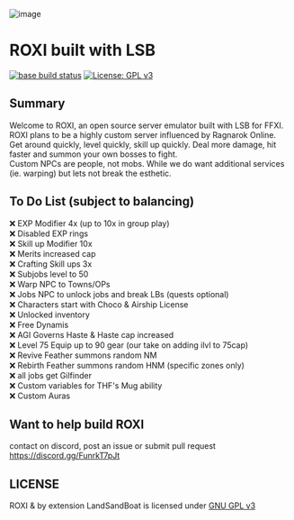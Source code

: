 ![image](https://user-images.githubusercontent.com/88016404/127222751-cf1f0cd1-b845-4041-9064-061e49ec1356.png)

# ROXI built with LSB
[![base build status](https://github.com/LandSandBoat/server/actions/workflows/build.yml/badge.svg)](https://github.com/LandSandBoat/server/actions/workflows/build.yml?query=base)
[![License: GPL v3](https://img.shields.io/badge/License-GPLv3-blue.svg)](https://www.gnu.org/licenses/gpl-3.0)

## Summary
Welcome to ROXI, an open source server emulator built with LSB for FFXI.  
ROXI plans to be a highly custom server influenced by Ragnarok Online.  
Get around quickly, level quickly, skill up quickly. Deal more damage, hit faster and summon your own bosses to fight.  
Custom NPCs are people, not mobs. While we do want additional services (ie. warping) but lets not break the esthetic.  

## To Do List (subject to balancing)
:x: EXP Modifier 4x (up to 10x in group play)  
:x: Disabled EXP rings  
:x: Skill up Modifier 10x  
:x: Merits increased cap   
:x: Crafting Skill ups 3x  
:x: Subjobs level to 50  
:x: Warp NPC to Towns/OPs  
:x: Jobs NPC to unlock jobs and break LBs (quests optional)    
:x: Characters start with Choco & Airship License  
:x: Unlocked inventory  
:x: Free Dynamis  
:x: AGI Governs Haste & Haste cap increased  
:x: Level 75 Equip up to 90 gear (our take on adding ilvl to 75cap)  
:x: Revive Feather summons random NM  
:x: Rebirth Feather summons random HNM (specific zones only)  
:x: all jobs get Gilfinder  
:x: Custom variables for THF's Mug ability  
:x: Custom Auras

## Want to help build ROXI
contact on discord, post an issue or submit pull request  
https://discord.gg/FunrkT7pJt

## LICENSE
ROXI & by extension LandSandBoat is licensed under [GNU GPL v3](https://github.com/LandSandBoat/server/blob/topaz/LICENSE)
